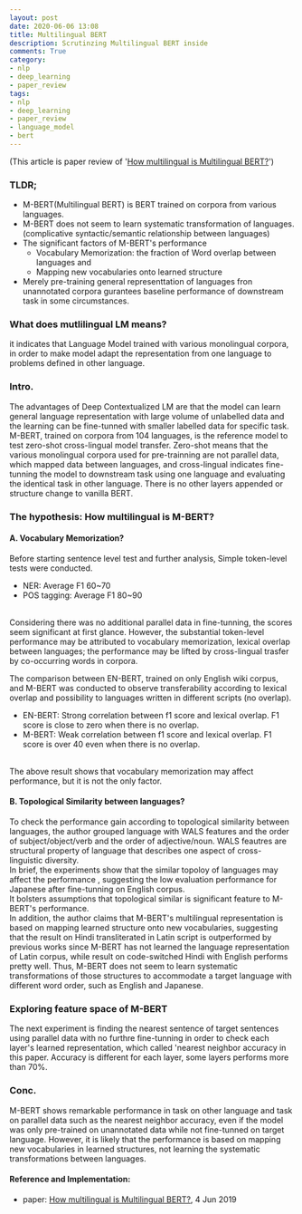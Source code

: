 ```yaml
---
layout: post
date: 2020-06-06 13:08
title: Multilingual BERT
description: Scrutinzing Multilingual BERT inside
comments: True
category: 
- nlp
- deep_learning
- paper_review
tags:
- nlp
- deep_learning
- paper_review
- language_model
- bert
---
```

(This article is paper review of '[How multilingual is Multilingual BERT?](https://arxiv.org/abs/1906.01502)')

### TLDR;
- M-BERT(Multilingual BERT) is BERT trained on corpora from various languages.
- M-BERT does not seem to learn systematic transformation of languages. (complicative syntactic/semantic relationship between languages)
- The significant factors of M-BERT's performance
    - Vocabulary Memorization: the fraction of Word overlap between languages and 
    - Mapping new vocabularies onto learned structure
- Merely pre-training general representtation of languages fron unannotated corpora gurantees baseline performance of downstream task in some circumstances.

<!--more-->

### What does mutlilingual LM means?
it indicates that Language Model trained with various monolingual corpora, in order to make model adapt the representation from one language to problems defined in other language.<br>

### Intro.
The advantages of Deep Contextualized LM are that the model can learn general language representation with large volume of unlabelled data and the learning can be fine-tunned with smaller labelled data for specific task.<br>
M-BERT, trained on corpora from 104 languages, is the reference model to test zero-shot cross-lingual model transfer. Zero-shot means that the various monolingual corpora used for pre-trainning are not parallel data, which mapped data between languages, and cross-lingual indicates fine-tunning the model to downstream task using one language and evaluating the identical task in other language. There is no other layers appended or structure change to vanilla BERT.<br> 

###  The hypothesis: How multilingual is M-BERT?
#### A. Vocabulary Memorization?
Before starting sentence level test and further analysis, Simple token-level tests were conducted.
- NER: Average F1 60~70
- POS tagging: Average F1 80~90
<br>
Considering there was no additional parallel data in fine-tunning, the scores seem significant at first glance. However, the substantial token-level performance may be attributed to vocabulary memorization, lexical overlap between languages; the performance may be lifted by cross-lingual trasfer by co-occurring words in corpora.<br>

The comparison between EN-BERT, trained on only English wiki corpus, and M-BERT was conducted to observe transferability according to lexical overlap and possibility to languages written in different scripts (no overlap). 
- EN-BERT: Strong correlation between f1 score and lexical overlap. F1 score is close to zero when there is no overlap.
- M-BERT: Weak correlation between f1 score and lexical overlap. F1 score is over 40 even when there is no overlap.
<br>
The above result shows that vocabulary memorization may affect performance, but it is not the only factor.<br>

#### B. Topological Similarity between languages?
To check the performance gain according to topological similarity between languages, the author grouped language with WALS features and the order of subject/object/verb and the order of adjective/noun. WALS feautres are structural property of language that describes one aspect of cross-linguistic diversity.<br>
In brief, the experiments show that the similar topoloy of languages may affect the performance , suggesting the low evaluation performance for Japanese after fine-tunning on English corpus.<br> 
It bolsters assumptions that topological similar is significant feature to M-BERT's performance.<br>
In addition, the author claims that M-BERT's multilingual representation is based on mapping learned structure onto new vocabularies, suggesting that the result on Hindi transliterated in Latin script is outperformed by previous works since M-BERT has not learned the language representation of Latin corpus, while result on code-switched Hindi with English performs pretty well. Thus, M-BERT does not seem to learn systematic transformations of those structures to accommodate a target language with different word order, such as English and Japanese.<br> 

### Exploring feature space of M-BERT
The next experiment is finding the nearest sentence of target sentences using parallel data with no furthre fine-tunning in order to check each layer's learned representation, which called 'nearest neighbor accuracy in this paper.  Accuracy is different for each layer, some layers performs more than 70%.<br> 

### Conc.
M-BERT shows remarkable performance in task on other language and  task on parallel data such as the nearest neighbor accuracy, even if the model was only pre-trained on unannotated data while not fine-tunned on target language. However, it is likely that the performance is based on mapping new vocabularies in learned structures, not learning the systematic transformations between languages. <br>

#### Reference and Implementation:
- paper: [How multilingual is Multilingual BERT?](https://arxiv.org/abs/1906.01502), 4 Jun 2019 


<!--language-->
